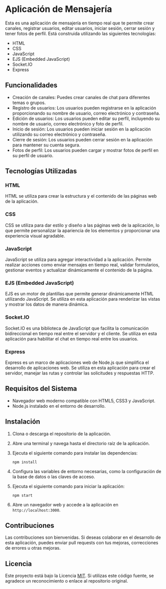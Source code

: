 # Aplicación de Mensajería

Esta es una aplicación de mensajería en tiempo real que te permite crear canales, registrar usuarios, editar usuarios, iniciar sesión, cerrar sesión y tener fotos de perfil. Está construida utilizando las siguientes tecnologías:

- HTML
- CSS
- JavaScript
- EJS (Embedded JavaScript)
- Socket.IO
- Express

## Funcionalidades

- Creación de canales: Puedes crear canales de chat para diferentes temas o grupos.
- Registro de usuarios: Los usuarios pueden registrarse en la aplicación proporcionando su nombre de usuario, correo electrónico y contraseña.
- Edición de usuarios: Los usuarios pueden editar su perfil, incluyendo su nombre de usuario, correo electrónico y foto de perfil.
- Inicio de sesión: Los usuarios pueden iniciar sesión en la aplicación utilizando su correo electrónico y contraseña.
- Cierre de sesión: Los usuarios pueden cerrar sesión en la aplicación para mantener su cuenta segura.
- Fotos de perfil: Los usuarios pueden cargar y mostrar fotos de perfil en su perfil de usuario.

## Tecnologías Utilizadas

### HTML
HTML se utiliza para crear la estructura y el contenido de las páginas web de la aplicación.

### CSS
CSS se utiliza para dar estilo y diseño a las páginas web de la aplicación, lo que permite personalizar la apariencia de los elementos y proporcionar una experiencia visual agradable.

### JavaScript
JavaScript se utiliza para agregar interactividad a la aplicación. Permite realizar acciones como enviar mensajes en tiempo real, validar formularios, gestionar eventos y actualizar dinámicamente el contenido de la página.

### EJS (Embedded JavaScript)
EJS es un motor de plantillas que permite generar dinámicamente HTML utilizando JavaScript. Se utiliza en esta aplicación para renderizar las vistas y mostrar los datos de manera dinámica.

### Socket.IO
Socket.IO es una biblioteca de JavaScript que facilita la comunicación bidireccional en tiempo real entre el servidor y el cliente. Se utiliza en esta aplicación para habilitar el chat en tiempo real entre los usuarios.

### Express
Express es un marco de aplicaciones web de Node.js que simplifica el desarrollo de aplicaciones web. Se utiliza en esta aplicación para crear el servidor, manejar las rutas y controlar las solicitudes y respuestas HTTP.

## Requisitos del Sistema

- Navegador web moderno compatible con HTML5, CSS3 y JavaScript.
- Node.js instalado en el entorno de desarrollo.

## Instalación

1. Clona o descarga el repositorio de la aplicación.
2. Abre una terminal y navega hasta el directorio raíz de la aplicación.
3. Ejecuta el siguiente comando para instalar las dependencias:

   ```
   npm install
   ```

4. Configura las variables de entorno necesarias, como la configuración de la base de datos o las claves de acceso.

5. Ejecuta el siguiente comando para iniciar la aplicación:

   ```
   npm start
   ```

6. Abre un navegador web y accede a la aplicación en `http://localhost:3000`.

## Contribuciones

Las contribuciones son bienvenidas. Si deseas colaborar en el desarrollo de esta aplicación, puedes enviar pull requests con tus mejoras, correcciones de errores u otras mejoras.

## Licencia

Este proyecto está bajo la Licencia [MIT](LICENSE). Si utilizas este código fuente, se agradece un reconocimiento o enlace al repositorio original.